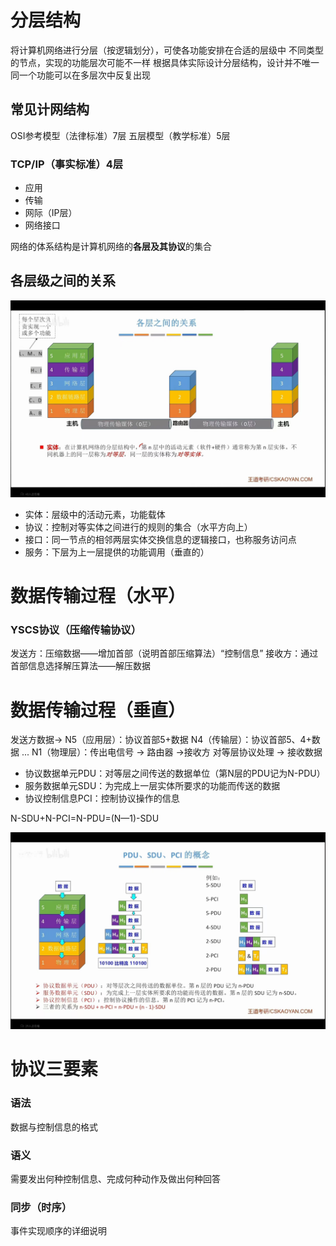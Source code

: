 


# 分层结构
将计算机网络进行分层（按逻辑划分），可使各功能安排在合适的层级中
不同类型的节点，实现的功能层次可能不一样
根据具体实际设计分层结构，设计并不唯一
同一个功能可以在多层次中反复出现

## 常见计网结构
OSI参考模型（法律标准）7层
五层模型（教学标准）5层
### TCP/IP（事实标准）4层
- 应用
- 传输
- 网际（IP层）
- 网络接口

网络的体系结构是计算机网络的**各层及其协议**的集合

## 各层级之间的关系

![输入图片说明](/imgs/2025-07-18/glmC8gHlK1gJ3i4V.jpeg)

- 实体：层级中的活动元素，功能载体
- 协议：控制对等实体之间进行的规则的集合（水平方向上）
- 接口：同一节点的相邻两层实体交换信息的逻辑接口，也称服务访问点
- 服务：下层为上一层提供的功能调用（垂直的）

# 数据传输过程（水平）
### YSCS协议（压缩传输协议）
发送方：压缩数据——增加首部（说明首部压缩算法）“控制信息”
接收方：通过首部信息选择解压算法——解压数据

# 数据传输过程（垂直）
发送方数据→
N5（应用层）：协议首部5+数据
N4（传输层）：协议首部5、4+数据
...
N1（物理层）：传出电信号
→
路由器
→接收方
对等层协议处理
→
接收数据

- 协议数据单元PDU：对等层之间传送的数据单位（第N层的PDU记为N-PDU）
- 服务数据单元SDU：为完成上一层实体所要求的功能而传送的数据
- 协议控制信息PCI：控制协议操作的信息

N-SDU+N-PCI=N-PDU=(N—1)-SDU

![输入图片说明](/imgs/2025-07-18/T6gy7H55YcvLGDAR.jpeg)

# 协议三要素
### 语法
数据与控制信息的格式
### 语义
需要发出何种控制信息、完成何种动作及做出何种回答
### 同步（时序）
事件实现顺序的详细说明

<!--stackedit_data:
eyJoaXN0b3J5IjpbMTMzNDk2MzM1NywxMTQ5MTM2MDYyXX0=
-->